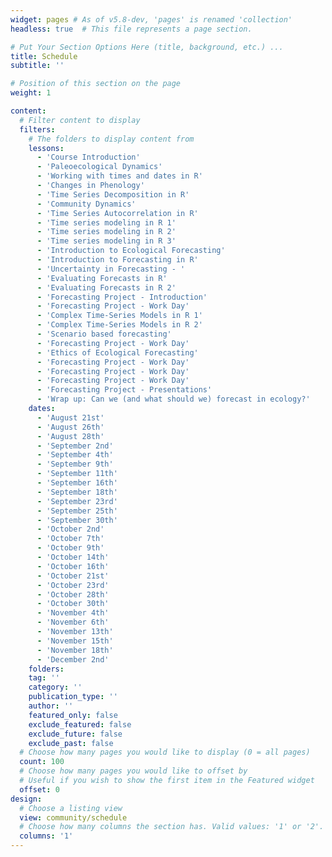 ```yaml
---
widget: pages # As of v5.8-dev, 'pages' is renamed 'collection'
headless: true  # This file represents a page section.

# Put Your Section Options Here (title, background, etc.) ...
title: Schedule
subtitle: ''

# Position of this section on the page
weight: 1

content:
  # Filter content to display
  filters:
    # The folders to display content from
    lessons:
      - 'Course Introduction'
      - 'Paleoecological Dynamics'
      - 'Working with times and dates in R'
      - 'Changes in Phenology'
      - 'Time Series Decomposition in R'
      - 'Community Dynamics'
      - 'Time Series Autocorrelation in R'
      - 'Time series modeling in R 1'
      - 'Time series modeling in R 2'
      - 'Time series modeling in R 3'
      - 'Introduction to Ecological Forecasting'
      - 'Introduction to Forecasting in R'
      - 'Uncertainty in Forecasting - '
      - 'Evaluating Forecasts in R'
      - 'Evaluating Forecasts in R 2'
      - 'Forecasting Project - Introduction'
      - 'Forecasting Project - Work Day'
      - 'Complex Time-Series Models in R 1'
      - 'Complex Time-Series Models in R 2'
      - 'Scenario based forecasting'
      - 'Forecasting Project - Work Day'
      - 'Ethics of Ecological Forecasting'
      - 'Forecasting Project - Work Day'
      - 'Forecasting Project - Work Day'
      - 'Forecasting Project - Work Day'
      - 'Forecasting Project - Presentations'
      - 'Wrap up: Can we (and what should we) forecast in ecology?'
    dates:
      - 'August 21st'
      - 'August 26th'
      - 'August 28th'
      - 'September 2nd'
      - 'September 4th'
      - 'September 9th'
      - 'September 11th'
      - 'September 16th'
      - 'September 18th'
      - 'September 23rd'
      - 'September 25th'
      - 'September 30th'
      - 'October 2nd'
      - 'October 7th'
      - 'October 9th'
      - 'October 14th'
      - 'October 16th'
      - 'October 21st'
      - 'October 23rd'
      - 'October 28th'
      - 'October 30th'
      - 'November 4th'
      - 'November 6th'
      - 'November 13th'
      - 'November 15th'
      - 'November 18th'
      - 'December 2nd'
    folders:
    tag: ''
    category: ''
    publication_type: ''
    author: ''
    featured_only: false
    exclude_featured: false
    exclude_future: false
    exclude_past: false
  # Choose how many pages you would like to display (0 = all pages)
  count: 100
  # Choose how many pages you would like to offset by
  # Useful if you wish to show the first item in the Featured widget
  offset: 0
design:
  # Choose a listing view
  view: community/schedule
  # Choose how many columns the section has. Valid values: '1' or '2'.
  columns: '1'
---
```

